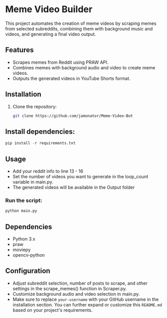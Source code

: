 # Meme Video Builder

This project automates the creation of meme videos by scraping memes from selected subreddits, combining them with background music and videos, and generating a final video output.

## Features

- Scrapes memes from Reddit using PRAW API.
- Combines memes with background audio and video to create meme videos.
- Outputs the generated videos in YouTube Shorts format.

## Installation

1. Clone the repository:

   ```bash
   git clone https://github.com/jamonator/Meme-Video-Bot

## Install dependencies:

```python
pip install -r requirements.txt
```

## Usage

- Add your reddit info to line 13 - 16 
- Set the number of videos you want to generate in the loop_count variable in main.py.
- The generated videos will be available in the Output folder

### Run the script:

```python
python main.py
```

## Dependencies

- Python 3.x
- praw
- moviepy
- opencv-python

## Configuration

- Adjust subreddit selection, number of posts to scrape, and other settings in the scrape_memes() function in Scraper.py.
- Customize background audio and video selection in main.py.
- Make sure to replace `your-username` with your GitHub username in the installation section. You can further expand or customize this `README.md` based  on your project's requirements.